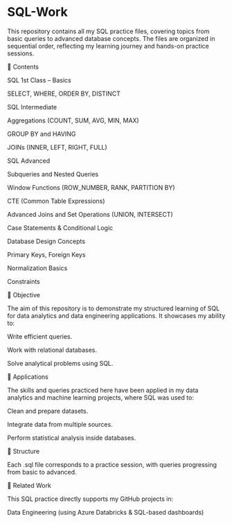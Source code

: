 # SQL-Work
This repository contains all my SQL practice files, covering topics from basic queries to advanced database concepts. The files are organized in sequential order, reflecting my learning journey and hands-on practice sessions.

📌 Contents

SQL 1st Class – Basics

SELECT, WHERE, ORDER BY, DISTINCT

SQL Intermediate

Aggregations (COUNT, SUM, AVG, MIN, MAX)

GROUP BY and HAVING

JOINs (INNER, LEFT, RIGHT, FULL)

SQL Advanced

Subqueries and Nested Queries

Window Functions (ROW_NUMBER, RANK, PARTITION BY)

CTE (Common Table Expressions)

Advanced Joins and Set Operations (UNION, INTERSECT)

Case Statements & Conditional Logic

Database Design Concepts

Primary Keys, Foreign Keys

Normalization Basics

Constraints

🎯 Objective

The aim of this repository is to demonstrate my structured learning of SQL for data analytics and data engineering applications. It showcases my ability to:

Write efficient queries.

Work with relational databases.

Solve analytical problems using SQL.

🚀 Applications

The skills and queries practiced here have been applied in my data analytics and machine learning projects, where SQL was used to:

Clean and prepare datasets.

Integrate data from multiple sources.

Perform statistical analysis inside databases.

📂 Structure

Each .sql file corresponds to a practice session, with queries progressing from basic to advanced.

🔗 Related Work

This SQL practice directly supports my GitHub projects in:

Data Engineering (using Azure Databricks & SQL-based dashboards)
